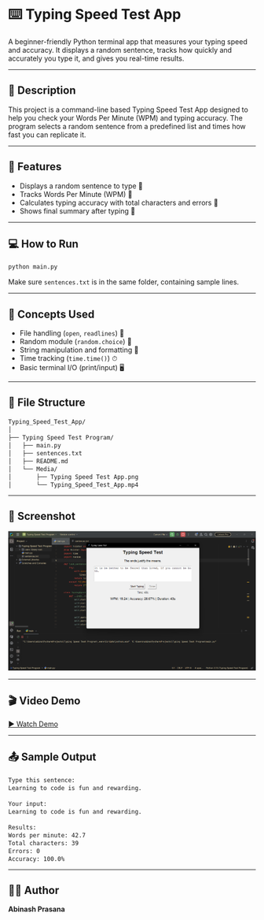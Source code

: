 # ⌨️ Typing Speed Test App

A beginner-friendly Python terminal app that measures your typing speed and accuracy. It displays a random sentence, tracks how quickly and accurately you type it, and gives you real-time results.

---

## 📝 Description

This project is a command-line based Typing Speed Test App designed to help you check your Words Per Minute (WPM) and typing accuracy. The program selects a random sentence from a predefined list and times how fast you can replicate it.

---

## 🚀 Features

- Displays a random sentence to type 🧾
- Tracks Words Per Minute (WPM) 📏
- Calculates typing accuracy with total characters and errors 🎯
- Shows final summary after typing 🧮

---

## 💻 How to Run

```bash
python main.py
```

Make sure `sentences.txt` is in the same folder, containing sample lines.

---

## 🧠 Concepts Used

- File handling (`open`, `readlines`) 📂
- Random module (`random.choice`) 🎲
- String manipulation and formatting 🔡
- Time tracking (`time.time()`) ⏱
- Basic terminal I/O (print/input) 🖥️

---

## 📁 File Structure

```
Typing_Speed_Test_App/
│
├── Typing Speed Test Program/
│   ├── main.py
│   ├── sentences.txt
│   ├── README.md
│   └── Media/
│       ├── Typing Speed Test App.png
│       └── Typing_Speed_Test_App.mp4
```

---

## 📸 Screenshot

![Typing Speed App Screenshot](Typing%20Speed%20Test%20Program/Media/Typing%20Speed%20Test%20App.png)

---

## 🎬 Video Demo

[▶️ Watch Demo](Typing%20Speed%20Test%20Program/Media/Typing_Speed_Test_App.mp4)

---

## 📤 Sample Output

```
Type this sentence:
Learning to code is fun and rewarding.

Your input:
Learning to code is fun and rewarding.

Results:
Words per minute: 42.7
Total characters: 39
Errors: 0
Accuracy: 100.0%
```

---

## 👨‍💻 Author

**Abinash Prasana**